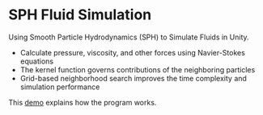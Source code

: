 # SPH Fluid Simulation

Using Smooth Particle Hydrodynamics (SPH) to Simulate Fluids in Unity.

* Calculate pressure, viscosity, and other forces using Navier-Stokes equations
* The kernel function governs contributions of the neighboring particles
* Grid-based neighborhood search improves the time complexity and simulation performance

This [demo](https://www.loom.com/share/e4ba361c56514cab9cb4f5284e5405cd) explains how the program works.
